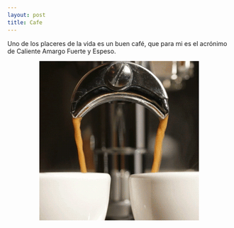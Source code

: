 ```yaml
---
layout: post
title: Cafe
---
```


Uno de los placeres de la vida es un buen café, que para mi es el acrónimo de Caliente Amargo Fuerte y Espeso.

<p align="center">
	<img src="https://raw.githubusercontent.com/woodyallen/woodyallen.github.io/master/images/cafe.gif">
</p>
